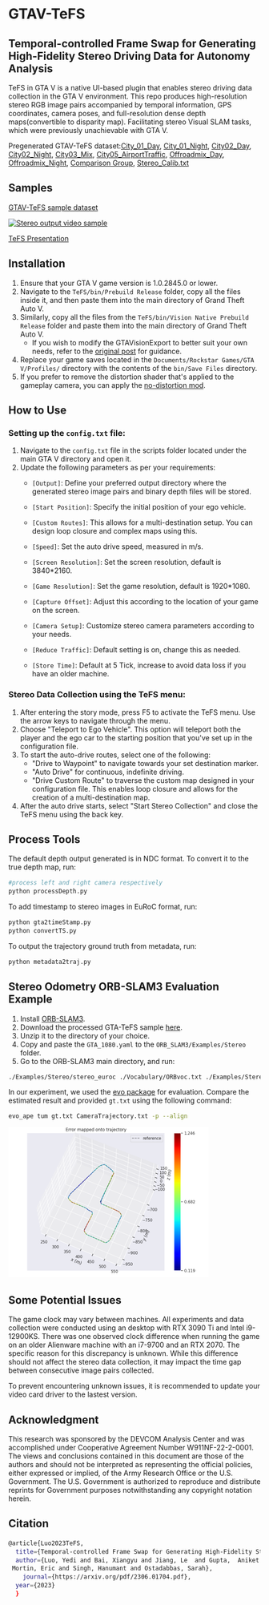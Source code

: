 # GTAV-TeFS
## Temporal-controlled Frame Swap for Generating High-Fidelity Stereo Driving Data for Autonomy Analysis

TeFS in GTA V is a native UI-based plugin that enables stereo driving data collection in the GTA V environment. This repo produces high-resolution stereo RGB image pairs accompanied by temporal information, GPS coordinates, camera poses, and full-resolution dense depth maps(convertible to disparity map). Facilitating stereo Visual SLAM tasks, which were previously unachievable with GTA V.

Pregenerated GTAV-TeFS dataset:[City_01_Day](https://coe.northeastern.edu/Research/AClab/GTAV-TeFS/City01_Day.zip), [City_01_Night](Link), [City02_Day](Link), [City02_Night](Link), [City03_Mix](Link), [City05_AirportTraffic](Link), [Offroadmix_Day](Link), [Offroadmix_Night](Link), [Comparison Group](Link), [Stereo_Calib.txt](Stereo_Calib.txt)


## Samples
[GTAV-TeFS sample dataset](https://coe.northeastern.edu/Research/AClab/GTAV-TeFS_z/GTAV_TeFS_Data_Sample.zip)

[![Stereo output video sample](https://img.youtube.com/vi/wBe1WyqN0EM/maxresdefault.jpg)](https://youtu.be/wBe1WyqN0EM)



[TeFS Presentation](https://www.youtube.com/watch?v=mIfOBIx3HwA&ab_channel=SarahOstadabbas)


## Installation

1. Ensure that your GTA V game version is 1.0.2845.0 or lower.
2. Navigate to the `TeFS/bin/Prebuild Release` folder, copy all the files inside it, and then paste them into the main directory of Grand Theft Auto V.
3. Similarly, copy all the files from the `TeFS/bin/Vision Native Prebuild Release` folder and paste them into the main directory of Grand Theft Auto V.
   - If you wish to modify the GTAVisionExport to better suit your own needs, refer to the [original post](https://github.com/umautobots/GTAVisionExport/tree/master/native) for guidance.
4. Replace your game saves located in the `Documents/Rockstar Games/GTA V/Profiles/` directory with the contents of the `bin/Save Files` directory.
5. If you prefer to remove the distortion shader that's applied to the gameplay camera, you can apply the [no-distortion mod](https://www.gta5-mods.com/misc/no-chromatic-aberration-lens-distortion-1-41).

## How to Use

### Setting up the `config.txt` file:

1. Navigate to the `config.txt` file in the scripts folder located under the main GTA V directory and open it.
2. Update the following parameters as per your requirements:
   - `[Output]`: Define your preferred output directory where the generated stereo image pairs and binary depth files will be stored.

   - `[Start Position]`: Specify the initial position of your ego vehicle.

   - `[Custom Routes]`: This allows for a multi-destination setup. You can design loop closure and complex maps using this.

   - `[Speed]`: Set the auto drive speed, measured in m/s.

   - `[Screen Resolution]`: Set the screen resolution, default is 3840*2160.

   - `[Game Resolution]`: Set the game resolution, default is 1920*1080.

   - `[Capture Offset]`: Adjust this according to the location of your game on the screen.

   - `[Camera Setup]`: Customize stereo camera parameters according to your needs.

   - `[Reduce Traffic]`: Default setting is on, change this as needed.

   - `[Store Time]`: Default at 5 Tick, increase to avoid data loss if you have an older machine.

### Stereo Data Collection using the TeFS menu:

1. After entering the story mode, press F5 to activate the TeFS menu. Use the arrow keys to navigate through the menu.
2. Choose "Teleport to Ego Vehicle". This option will teleport both the player and the ego car to the starting position that you've set up in the configuration file.
3. To start the auto-drive routes, select one of the following:
   - "Drive to Waypoint" to navigate towards your set destination marker.
   - "Auto Drive" for continuous, indefinite driving.
   - "Drive Custom Route" to traverse the custom map designed in your configuration file. This enables loop closure and allows for the creation of a multi-destination map.
4. After the auto drive starts, select "Start Stereo Collection" and close the TeFS menu using the back key.

## Process Tools

The default depth output generated is in NDC format. To convert it to the true depth map, run:

```bash
#process left and right camera respectively
python processDepth.py
```
To add timestamp to stereo images in EuRoC format, run:

```bash
python gta2timeStamp.py
python convertTS.py
```

To output the trajectory ground truth from metadata, run:

```bash
python metadata2traj.py
```


## Stereo Odometry ORB-SLAM3 Evaluation Example

1. Install [ORB-SLAM3](https://github.com/UZ-SLAMLab/ORB_SLAM3).
2. Download the processed GTA-TeFS sample [here](https://gtav-tefs.s3.amazonaws.com/orb_example.zip).
3. Unzip it to the directory of your choice.
4. Copy and paste the `GTA_1080.yaml` to the `ORB_SLAM3/Examples/Stereo` folder.
5. Go to the ORB-SLAM3 main directory, and run:

```bash
./Examples/Stereo/stereo_euroc ./Vocabulary/ORBvoc.txt ./Examples/Stereo/GTA_1080.yaml /PATH/TO/City01_Day_stamped/ /PATH/TO/City01_Day_stamped/time_cvt_orb.txt
```

In our experiment, we used the [evo package](https://github.com/MichaelGrupp/evo) for evaluation. Compare the estimated result and provided `gt.txt` using the following command:

```bash
evo_ape tum gt.txt CameraTrajectory.txt -p --align
```
![Evo Compare Result](evoResult.png)

## Some Potential Issues
The game clock may vary between machines. All experiments and data collection were conducted using an desktop with RTX 3090 Ti and Intel i9-12900KS. There was one observed clock difference when running the game on an older Alienware machine with an i7-9700 and an RTX 2070. The specific reason for this discrepancy is unknown. While this difference should not affect the stereo data collection, it may impact the time gap between consecutive image pairs collected.

To prevent encountering unknown issues, it is recommended to update your video card driver to the lastest version.


## Acknowledgment 

This research was sponsored by the DEVCOM Analysis Center and was accomplished under Cooperative Agreement Number W911NF-22-2-0001. The views and conclusions contained in this document are those of the authors and should not be interpreted as representing the official policies, either expressed or implied, of the Army Research Office or the U.S. Government. The U.S. Government is authorized to reproduce and distribute reprints for Government purposes notwithstanding any copyright notation herein.

## Citation
```bash
@article{Luo2023TeFS,
  title={Temporal-controlled Frame Swap for Generating High-Fidelity Stereo Driving Data for Autonomy Analysis},
  author={Luo, Yedi and Bai, Xiangyu and Jiang, Le  and Gupta,  Aniket  and
 Mortin, Eric and Singh, Hanumant and Ostadabbas, Sarah},
    journal={https://arxiv.org/pdf/2306.01704.pdf},
  year={2023}
  }
  
```